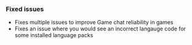 ### Fixed issues
- Fixes multiple issues to improve Game chat reliability in games
- Fixes an issue where you would see an incorrect langauge code for some installed language packs